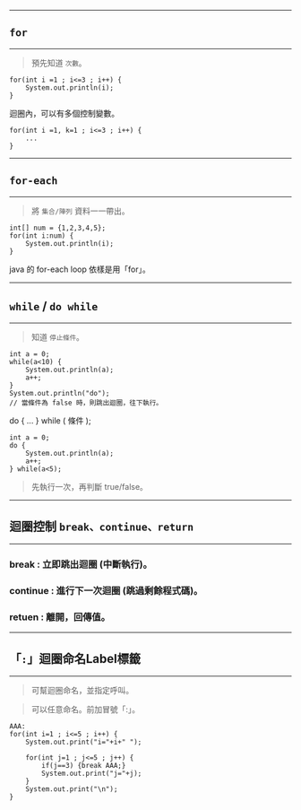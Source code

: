 
---
## `for`
---
>預先知道 `次數`。

    for(int i =1 ; i<=3 ; i++) {
        System.out.println(i);
    }

迴圈內，可以有多個控制變數。

    for(int i =1, k=1 ; i<=3 ; i++) {
        ...
    }

---
## `for-each`
---
>將 `集合/陣列` 資料一一帶出。

    int[] num = {1,2,3,4,5};
    for(int i:num) {
        System.out.println(i);
    }

java 的 for-each loop 依樣是用「for」。

---
## `while` / `do while`
---
>知道 `停止條件`。

    int a = 0;
    while(a<10) {
        System.out.println(a);
        a++;
    }
    System.out.println("do");
    // 當條件為 false 時，則跳出迴圈，往下執行。

do { ... } while ( 條件 );
		
    int a = 0;
    do {
        System.out.println(a);
        a++;
    } while(a<5);

>先執行一次，再判斷 true/false。

---
## 迴圈控制 `break、continue、return`
---

### break : 立即跳出迴圈 (中斷執行)。
### continue : 進行下一次迴圈 (跳過剩餘程式碼)。
### retuen : 離開，回傳值。

---
## 「`:`」迴圈命名Label標籤
---
>可幫迴圈命名，並指定呼叫。

>可以任意命名。前加冒號「:」。


    AAA:
    for(int i=1 ; i<=5 ; i++) {
        System.out.print("i="+i+" ");
        
        for(int j=1 ; j<=5 ; j++) {
            if(j==3) {break AAA;}
            System.out.print("j="+j);
        }
        System.out.print("\n");
    }